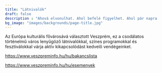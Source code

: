 ```yaml
---
title: "Látnivalók"
draft: false
description : "Ahová elvonulhat. Ahol befelé figyelhet. Ahol pár napra maga mögött hagyhatja a város zaját, a rohanást, a stresszt. Szeretettel várjuk!"
bg_image: "images/backgrounds/page-title.jpg"
---
```


Az Európa kulturális fővárosává választott Veszprém, ez a csodálatos történelmű város lenyűgöző látnivalókkal, színes programokkal és fesztiválokkal várja aktív kikapcsolódást kedvelő vendégeinket.

https://www.veszpreminfo.hu/hu/bakancslista

https://www.veszpreminfo.hu/hu/esemenyek
